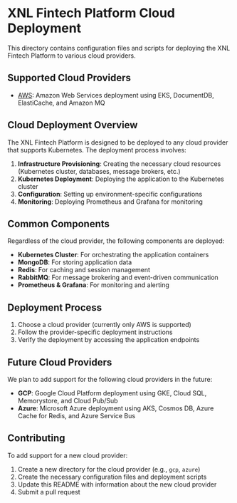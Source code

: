 # XNL Fintech Platform Cloud Deployment

This directory contains configuration files and scripts for deploying the XNL Fintech Platform to various cloud providers.

## Supported Cloud Providers

- [AWS](aws/README.md): Amazon Web Services deployment using EKS, DocumentDB, ElastiCache, and Amazon MQ

## Cloud Deployment Overview

The XNL Fintech Platform is designed to be deployed to any cloud provider that supports Kubernetes. The deployment process involves:

1. **Infrastructure Provisioning**: Creating the necessary cloud resources (Kubernetes cluster, databases, message brokers, etc.)
2. **Kubernetes Deployment**: Deploying the application to the Kubernetes cluster
3. **Configuration**: Setting up environment-specific configurations
4. **Monitoring**: Deploying Prometheus and Grafana for monitoring

## Common Components

Regardless of the cloud provider, the following components are deployed:

- **Kubernetes Cluster**: For orchestrating the application containers
- **MongoDB**: For storing application data
- **Redis**: For caching and session management
- **RabbitMQ**: For message brokering and event-driven communication
- **Prometheus & Grafana**: For monitoring and alerting

## Deployment Process

1. Choose a cloud provider (currently only AWS is supported)
2. Follow the provider-specific deployment instructions
3. Verify the deployment by accessing the application endpoints

## Future Cloud Providers

We plan to add support for the following cloud providers in the future:

- **GCP**: Google Cloud Platform deployment using GKE, Cloud SQL, Memorystore, and Cloud Pub/Sub
- **Azure**: Microsoft Azure deployment using AKS, Cosmos DB, Azure Cache for Redis, and Azure Service Bus

## Contributing

To add support for a new cloud provider:

1. Create a new directory for the cloud provider (e.g., `gcp`, `azure`)
2. Create the necessary configuration files and deployment scripts
3. Update this README with information about the new cloud provider
4. Submit a pull request 